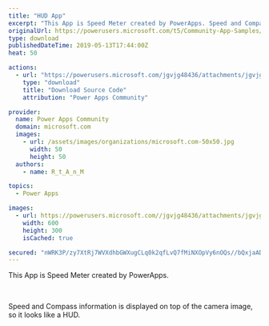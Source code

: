```yaml
---
title: "HUD App"
excerpt: "This App is Speed Meter created by PowerApps. Speed and Compass information is displayed on top of the camera image, so it looks like a HUD."
originalUrl: https://powerusers.microsoft.com/t5/Community-App-Samples/HUD-App/td-p/282328
type: download
publishedDateTime: 2019-05-13T17:44:00Z
heat: 50

actions:
  - url: "https://powerusers.microsoft.com/jgvjg48436/attachments/jgvjg48436/AppFeedbackGallery/182/5/HUD%20Speed%20Meter.msapp"
    type: "download"
    title: "Download Source Code"
    attribution: "Power Apps Community"

provider:
  name: Power Apps Community
  domain: microsoft.com
  images:
    - url: /assets/images/organizations/microsoft.com-50x50.jpg
      width: 50
      height: 50
  authors:
    - name: R_t_A_n_M

topics:
  - Power Apps

images:
  - url: https://powerusers.microsoft.com//jgvjg48436/attachments/jgvjg48436/AppFeedbackGallery/182/2/HUD%20Speed%20Meter%20Thumb.jpg
    width: 600
    height: 300
    isCached: true

secured: "nWRK3P/zy7XtRj7WVXdhbGWXugCLq0k2qfLvQ7fMiNXOpVy6nOQs//bQxjaADcSoLfXVC+LXOSTXeYoocfgs8nqMG06qB5x96whcofjeWYZ9cs6kHkYN6KilBfNpCBEv5fTabWIM1079oLANB3U/rIQav2LaU9Rp+yRKlCEaIEZjoVLcKxrPsZ0sCPVA6FITdy/JkKF8pfzx+61zJLpSD8qJ3+wombPw7+ejTO9wwV2+3rcP/tZVKYm/RVvUZt5sBobW5HUv+bGvsv61q+kLsBMIiru27Bh2JMjoDhAFvsMwLKFuNGElaoElJJmCIzqR3y39GG+iIIaaZcLmCfL5ePNor7gUcqE79urkTkqlqHVdrk3DY/OcFw5gU3KuWHQ3NsttOsi1kmnkWE3OsrorP8ppsnDfHotJdAgFMRTZe+OJY1bsolnTS3N9+xK0YetF;vEVanQGyIK3D9CLY2daiFg=="
---
```

<p>This App is Speed Meter created by PowerApps.</p><p>&nbsp;</p><p>Speed and Compass information is displayed on top of the camera image, so it looks like a HUD.</p>

